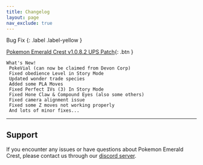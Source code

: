 ```yaml
---
title: Changelog
layout: page
nav_exclude: true
---
```


Bug Fix
{: .label .label-yellow }

[Pokemon Emerald Crest v1.0.8.2 UPS Patch](https://ko-fi.com/api/file-upload/ac19cd89-3abb-4c8f-926a-5553413447f5/download?transactionId=2d6f01d1-e733-4529-aeb7-d4136ecf0320){: .btn }

```
What's New!
 PokeVial (can now be claimed from Devon Corp)
 Fixed obedience Level in Story Mode
 Updated wonder trade species
 Added some PLA Moves 
 Fixed Perfect IVs (3) In Story Mode 
 Fixed Hone Claw & Compound Eyes (also some others)
 Fixed camera alignment issue
 Fixed some Z moves not working properly
 And lots of minor fixes...
```
---
## Support

If you encounter any issues or have questions about Pokemon Emerald Crest, please contact us through our [discord server].

[discord server]: https://discord.gg/aaghat-s-server-965900074532081674 
